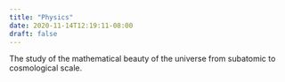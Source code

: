 ```yaml
---
title: "Physics"
date: 2020-11-14T12:19:11-08:00
draft: false
---
```

The study of the mathematical beauty of the universe from subatomic to cosmological scale.

